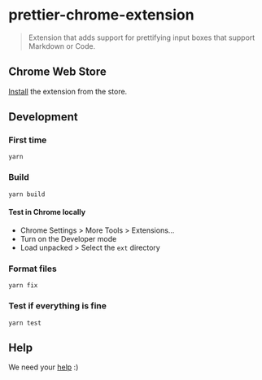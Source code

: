 # prettier-chrome-extension

> Extension that adds support for prettifying input boxes that support Markdown or Code.

## Chrome Web Store

[Install](https://chrome.google.com/webstore/detail/prettier/fbcfnmplppajblbmdehballiekfgdkhp) the extension from the store.

## Development

### First time

```
yarn
```

### Build

```
yarn build
```

#### Test in Chrome locally

- Chrome Settings > More Tools > Extensions...
- Turn on the Developer mode
- Load unpacked > Select the `ext` directory

### Format files

```
yarn fix
```

### Test if everything is fine

```
yarn test
```

## Help

We need your [help](https://github.com/prettier/prettier-chrome-extension/issues) :)
